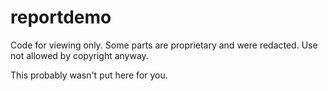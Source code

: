 # reportdemo
Code for viewing only. Some parts are proprietary and were redacted. Use not allowed by copyright anyway.

This probably wasn't put here for you.
